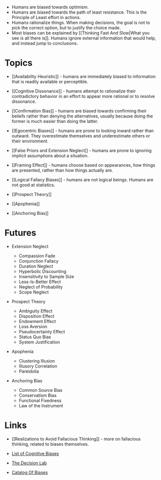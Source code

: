 * Humans are biased towards optimism.
* Humans are biased towards the path of least resistance. This is the Principle of Least effort in actions.
* Humans rationalize things. When making decisions, the goal is not to pick the correct option, but to justify the choice made.
* Most biases can be explained by [[Thinking Fast And Slow|What you see is all there is]]. Humans ignore external information that would help, and instead jump to conclusions.
# Topics
* [[Availability Heuristic]] - humans are immediately biased to information that is readily available or perceptible.

* [[Cognitive Dissonance]] - humans attempt to rationalize their contradictory behavior in an effort to appear more rational or to resolve dissonance.

* [[Confirmation Bias]] - humans are biased towards confirming their beliefs rather than denying the alternatives, usually because doing the former is much easier than doing the latter.

* [[Egocentric Biases]] - humans are prone to looking inward rather than outward. They overestimate themselves and underestimate others or their environment.

* [[False Priors and Extension Neglect]] - humans are prone to ignoring implicit assumptions about a situation.

* [[Framing Effect]] - humans choose based on appearances, how things are presented, rather than how things actually are.

* [[Logical Fallacy Biases]] - humans are not logical beings. Humans are not good at statistics.

* [[Prospect Theory]]

* [[Apophenia]]

* [[Anchoring Bias]]
# Futures
* Extension Neglect
	* Compassion Fade
	* Conjunction Fallacy
	* Duration Neglect
	* Hyperbolic Discounting
	* Insensitivity to Sample Size
	* Less-Is-Better Effect
	* Neglect of Probability
	* Scope Neglect

* Prospect Theory
	* Ambiguity Effect
	* Disposition Effect
	* Endowment Effect
	* Loss Aversion
	* Pseudocertainty Effect
	* Status Quo Bias
	* System Justification

* Apophenia
	* Clustering Illusion
	* Illusory Correlation
	* Pareidolia

* Anchoring Bias
	* Common Source Bias
	* Conservatism Bias
	* Functional Fixedness
	* Law of the Instrument
# Links
* [[Realizations to Avoid Fallacious Thinking]] - more on fallacious thinking, related to biases themselves.

* [List of Cognitive Biases](https://en.wikipedia.org/wiki/List_of_cognitive_biases) 
* [The Decision Lab](https://thedecisionlab.com/biases-index)
* [Catalog Of Biases](https://catalogofbias.org/biases/)
